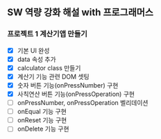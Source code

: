 ## SW 역량 강화 해설 with 프로그래머스
### 프로젝트 1 계산기앱 만들기

- [x] 기본 UI 완성
- [x] data 속성 추가
- [x] calculator class 만들기
- [x] 계산기 기능 관련 DOM 셋팅
- [x] 숫자 버튼 기능(onPressNumber) 구현
- [x] 사칙연산 버튼 기능(onPressOperation) 구현
- [ ] onPressNumber, onPressOperation 벨리데이션
- [ ] onEqual 기능 구현
- [ ] onReset 기능 구현
- [ ] onDelete 기능 구현